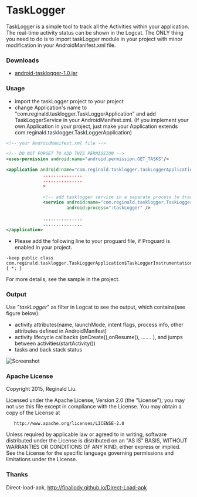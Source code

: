 # TaskLogger

TaskLogger is a simple tool to track all the Activities within your application. The real-time activity status can be shown in the Logcat. The ONLY thing you need to do is to import taskLogger module in your project with minor modification in your AndroidManifest.xml file.


### Downloads
 - [android-tasklogger-1.0.jar](https://github.com/xyxyLiu/TaskLogger/releases/download/1.0/android-tasklogger-1.0.jar)

### Usage

* import the taskLogger project to your project
* change Application's name to "com.reginald.tasklogger.TaskLoggerApplication" and add TaskLoggerService in your AndroidManifest.xml. (If you implement your own Application in your project, just make your Application extends com.reginald.tasklogger.TaskLoggerApplication)
````xml
<!-- your AndroidManifest.xml file -->

<!-- DO NOT FORGET TO ADD THIS PERMISSION -->
<uses-permission android:name="android.permission.GET_TASKS"/>

<application android:name="com.reginald.tasklogger.TaskLoggerApplication"
              ...............
              ...............
              >
              
              <!-- add tasklogger service in a separate process to trace the activity status -->
              <service android:name="com.reginald.tasklogger.TaskLoggerService"
                       android:process=":taskLogger" />
                       
              ...............
              ...............
</application>

````
* Please add the following line to your proguard file, if Proguard is enabled in your project.
````text
-keep public class com.reginald.tasklogger.TaskLoggerApplication$TaskLoggerInstrumentation { *; }
````

For more details, see the sample in the project.

### Output
Use "$taskLogger$" as filter in Logcat to see the output, which contains(see figure below):
* activity attributes(name, launchMode, intent flags, process info, other attributes defined in AndroidManifest)
* activity lifecycle callbacks (onCreate(),onResume(), ....... ), and jumps between activities(startActivity())
* tasks and back stack status

<img src="https://raw.githubusercontent.com/xyxyLiu/TaskLogger/master/output1.png" alt="Screenshot"/>

### Apache License

Copyright 2015, Reginald Liu.

 Licensed under the Apache License, Version 2.0 (the "License");
 you may not use this file except in compliance with the License.
 You may obtain a copy of the License at

       http://www.apache.org/licenses/LICENSE-2.0

 Unless required by applicable law or agreed to in writing, software
 distributed under the License is distributed on an "AS IS" BASIS,
 WITHOUT WARRANTIES OR CONDITIONS OF ANY KIND, either express or implied.
 See the License for the specific language governing permissions and
 limitations under the License.


### Thanks
Direct-load-apk, http://finallody.github.io/Direct-Load-apk
